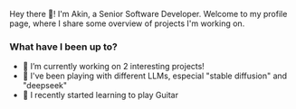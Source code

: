 Hey there 👋! I'm Akin, a Senior Software Developer. Welcome to my profile page, where I share some overview of projects I'm working on.

### What have I been up to?  

- 🔭 I’m currently working on 2 interesting projects!
- 🚀 I've been playing with different LLMs, especial "stable diffusion" and "deepseek"
- 🧐 I recently started learning to play Guitar



